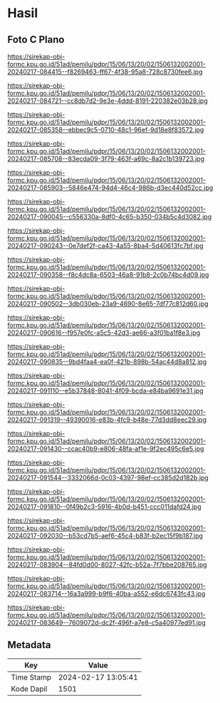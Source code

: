 # Hasil

## Foto C Plano

https://sirekap-obj-formc.kpu.go.id/51ad/pemilu/pdpr/15/06/13/20/02/1506132002001-20240217-084415--f8269463-ff67-4f38-95a8-728c8730fee6.jpg

https://sirekap-obj-formc.kpu.go.id/51ad/pemilu/pdpr/15/06/13/20/02/1506132002001-20240217-084721--cc8db7d2-9e3e-4ddd-8191-220382e03b28.jpg

https://sirekap-obj-formc.kpu.go.id/51ad/pemilu/pdpr/15/06/13/20/02/1506132002001-20240217-085358--ebbec9c5-0710-48c1-96ef-9d18e8f83572.jpg

https://sirekap-obj-formc.kpu.go.id/51ad/pemilu/pdpr/15/06/13/20/02/1506132002001-20240217-085708--83ecda09-3f79-463f-a69c-8a2c1b139723.jpg

https://sirekap-obj-formc.kpu.go.id/51ad/pemilu/pdpr/15/06/13/20/02/1506132002001-20240217-085903--5846e474-94d4-46c4-986b-d3ec440d52cc.jpg

https://sirekap-obj-formc.kpu.go.id/51ad/pemilu/pdpr/15/06/13/20/02/1506132002001-20240217-090045--c556330a-8df0-4c65-b350-034b5c4d3082.jpg

https://sirekap-obj-formc.kpu.go.id/51ad/pemilu/pdpr/15/06/13/20/02/1506132002001-20240217-090243--0e7def2f-ca43-4a55-8ba4-5d40613fc7bf.jpg

https://sirekap-obj-formc.kpu.go.id/51ad/pemilu/pdpr/15/06/13/20/02/1506132002001-20240217-090358--f8c4dc8a-6503-46a8-91b8-2c0b74bc4d09.jpg

https://sirekap-obj-formc.kpu.go.id/51ad/pemilu/pdpr/15/06/13/20/02/1506132002001-20240217-090502--3db030eb-23a9-4690-8e65-7df77c812d60.jpg

https://sirekap-obj-formc.kpu.go.id/51ad/pemilu/pdpr/15/06/13/20/02/1506132002001-20240217-090616--f957e0fc-a5c5-42d3-ae66-a3f01ba1f8e3.jpg

https://sirekap-obj-formc.kpu.go.id/51ad/pemilu/pdpr/15/06/13/20/02/1506132002001-20240217-090835--9bd4faa4-ea0f-421b-898b-54ac44d8a812.jpg

https://sirekap-obj-formc.kpu.go.id/51ad/pemilu/pdpr/15/06/13/20/02/1506132002001-20240217-091110--e5b37848-8041-4f09-bcda-e84ba9691e31.jpg

https://sirekap-obj-formc.kpu.go.id/51ad/pemilu/pdpr/15/06/13/20/02/1506132002001-20240217-091319--49390016-e83b-4fc9-b48e-77d3dd8eec29.jpg

https://sirekap-obj-formc.kpu.go.id/51ad/pemilu/pdpr/15/06/13/20/02/1506132002001-20240217-091430--ccac40b9-e806-48fa-af1e-9f2ec495c6e5.jpg

https://sirekap-obj-formc.kpu.go.id/51ad/pemilu/pdpr/15/06/13/20/02/1506132002001-20240217-091544--3332066d-0c03-4397-98ef-cc385d2d182b.jpg

https://sirekap-obj-formc.kpu.go.id/51ad/pemilu/pdpr/15/06/13/20/02/1506132002001-20240217-091810--0f49b2c3-5916-4b0d-b451-ccc011dafd24.jpg

https://sirekap-obj-formc.kpu.go.id/51ad/pemilu/pdpr/15/06/13/20/02/1506132002001-20240217-092030--b53cd7b5-aef6-45c4-b83f-b2ec15f9b187.jpg

https://sirekap-obj-formc.kpu.go.id/51ad/pemilu/pdpr/15/06/13/20/02/1506132002001-20240217-083904--84fd0d00-8027-42fc-b52a-7f7bbe208765.jpg

https://sirekap-obj-formc.kpu.go.id/51ad/pemilu/pdpr/15/06/13/20/02/1506132002001-20240217-083714--16a3a999-b9f6-40ba-a552-e6dc6743fc43.jpg

https://sirekap-obj-formc.kpu.go.id/51ad/pemilu/pdpr/15/06/13/20/02/1506132002001-20240217-083649--7609072d-dc2f-496f-a7e8-c5a40977ed91.jpg


## Metadata

| Key        | Value               |
| ---------- | ------------------- |
| Time Stamp | 2024-02-17 13:05:41 |
| Kode Dapil | 1501                |



